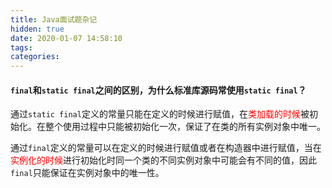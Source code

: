```yaml
---
title: Java面试题杂记
hidden: true
date: 2020-01-07 14:58:10
tags:
categories:
---
```


#### `final`和`static final`之间的区别，为什么标准库源码常使用`static final`？

通过`static final`定义的常量只能在定义的时候进行赋值，在<span style="color:red">类加载的时候</span>被初始化。在整个使用过程中只能被初始化一次，保证了在类的所有实例对象中唯一。

通过`final`定义的常量可以在定义的时候进行赋值或者在构造器中进行赋值，当在<span style="color:red">实例化的时候</span>进行初始化时同一个类的不同实例对象中可能会有不同的值，因此`final`只能保证在实例对象中的唯一性。

